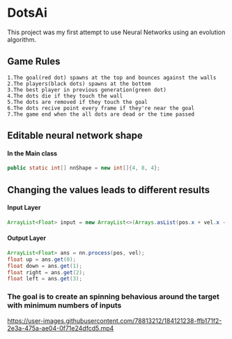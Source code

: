 
# DotsAi

This project was my first attempt to use Neural Networks using an evolution algorithm.

## Game Rules
```text
1.The goal(red dot) spawns at the top and bounces against the walls
2.The players(black dots) spawns at the bottom
3.The best player in previous generation(green dot)
4.The dots die if they touch the wall
5.The dots are removed if they touch the goal
6.The dots recive point every frame if they're near the goal
7.The game end when the all dots are dead or the time passed
```




## Editable neural network shape

#### In the  Main class

```java
public static int[] nnShape = new int[]{4, 8, 4};
```





## Changing the values leads to different results

#### Input Layer

```java
ArrayList<Float> input = new ArrayList<>(Arrays.asList(pos.x + vel.x - (goal.x + goalVel.x), pos.y + vel.y - (goal.y + goalVel.y), pos.x - goal.x, pos.y - goal.y));
```

#### Output Layer

```java
ArrayList<Float> ans = nn.process(pos, vel);
float up = ans.get(0);
float down = ans.get(1);
float right = ans.get(2);
float left = ans.get(3);
```

### The goal  is to create an spinning behavious around the target with minimum numbers of inputs







https://user-images.githubusercontent.com/78813212/184121238-ffb171f2-2e3a-475a-ae04-0f71e24dfcd5.mp4



